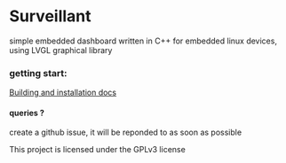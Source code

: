 # Surveillant 

simple embedded dashboard written in C++ for embedded linux devices, using LVGL graphical library

### getting start:
[Building and installation docs](docs/index.md)

#### queries ?
create a github issue, it will be reponded to as soon as possible

This project is licensed under the GPLv3 license
